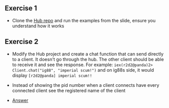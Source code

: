 ## Exercise 1

* Clone the [Hub repo](https://github.com/MonkeyIsNull/hub/tree/master) and run the examples from the slide, ensure you understand how it works

## Exercise 2

* Modify the Hub project and create a chat function that can send directly to a client.
  It doesn't go through the hub. The other client should be
  able to receive it and see the response. For example:
  ```iex(r2d2@panda)2> Client.chat("ig88", "imperial scum!")```
  and on ig88s side, it would display
  ```[r2d2@panda] imperial scum!!```

* Instead of showing the pid number when a client connects
  have every connected client see the registered name of the client

* [Answer](https://github.com/MonkeyIsNull/hub/tree/answer)
